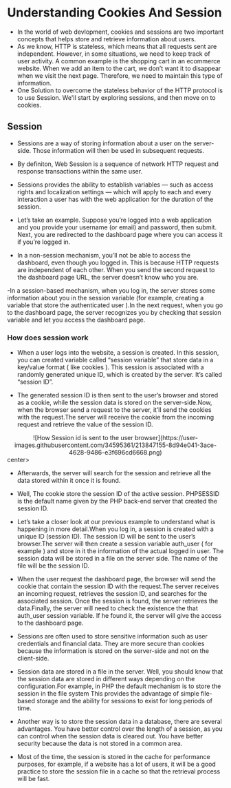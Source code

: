 # Understanding Cookies And Session
- In the world of web devlopment, cookies and sessions are two important concepts that helps store and retrieve information about users.
- As we know, HTTP is stateless, which means that all requests sent are independent. However, in some situations, we need to keep track of user activity. A common example is the shopping cart in an ecommerce website. When we add an item to the cart, we don’t want it to disappear when we visit the next page. Therefore, we need to maintain this type of information.
- One Solution to overcome the stateless behavior of the HTTP protocol is to use Session. We'll start by exploring sessions, and then move on to cookies.

## Session 
- Sessions are a way of storing information about a user on the server-side. Those information will then be used in subsequent requests.

- By definiton, Web Session is a sequence of network HTTP request and response transactions within the same user.
  
- Sessions provides the ability to establish variables — such as access rights and localization settings — which will apply to each and every interaction a user has with the web application for the duration of the session.

- Let’s take an example. Suppose you’re logged into a web application and you provide your username (or email) and password, then submit. Next, you are redirected to the dashboard page where you can access it if you’re logged in.

- In a non-session mechanism, you’ll not be able to access the dashboard, even though you logged in. This is because HTTP requests are independent of each other. When you send the second request to the dashboard page URL, the server doesn’t know who you are.

-In a session-based mechanism, when you log in, the server stores some information about you in the session variable (for example, creating a variable that store the authenticated user ).In the next request, when you go to the dashboard page, the server recognizes you by checking that session variable and let you access the dashboard page.

### How does session work
- When a user logs into the website, a session is created. In this session, you can created variable called “session variable” that store data in a key/value format ( like cookies ).
This session is associated with a randomly generated unique ID, which is created by the server. It’s called “session ID”.

- The generated session ID is then sent to the user’s browser and stored as a cookie, while the session data is stored on the server-side.Now, when the browser send a request to the server, it’ll send the cookies with the request.The server will receive the cookie from the incoming request and retrieve the value of the session ID.

 <center> ![How Session id is sent to the user browser](https://user-images.githubusercontent.com/34595361/213847155-8d94e041-3ace-4628-9486-e3f696cd6668.png) </center>center>

-  Afterwards, the server will search for the session and retrieve all the data stored within it once it is found.

-  Well, The cookie store the session ID of the active session. PHPSESSID is the default name given by the PHP back-end server that created the session ID.

- Let’s take a closer look at our previous example to understand what is happening in more detail.When you log in, a session is created with a unique ID (session ID). The session ID will be sent to the user’s browser.The server will then create a session variable auth_user ( for example ) and store in it the information of the actual logged in user. The session data will be stored in a file on the server side. The name of the file will be the session ID.

- When the user request the dashboard page, the browser will send the cookie that contain the session ID with the request.The server receives an incoming request, retrieves the session ID, and searches for the associated session. Once the session is found, the server retrieves the data.Finally, the server will need to check the existence the that auth_user session variable. If he found it, the server will give the access to the dashboard page.

- Sessions are often used to store sensitive information such as user credentials and financial data. They are more secure than cookies because the information is stored on the server-side and not on the client-side.

- Session data are stored in a file in the server. Well, you should know that the session data are stored in different ways depending on the configuration.For example, in PHP the default mechanism is to store the session in the file system This provides the advantage of simple file-based storage and the ability for sessions to exist for long periods of time.

- Another way is to store the session data in a database, there are several advantages. You have better control over the length of a session, as you can control when the session data is cleared out. You have better security because the data is not stored in a common area.
  
- Most of the time, the session is stored in the cache for performance purposes, for example, if a website has a lot of users, it will be a good practice to store the session file in a cache so that the retrieval process will be fast.
